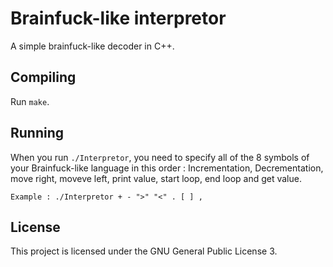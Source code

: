 # Brainfuck-like interpretor

A simple brainfuck-like decoder in C++.

## Compiling

Run ```make```.

## Running

When you run ```./Interpretor```, you need to specify all of the 8 symbols of
your Brainfuck-like language in this order : Incrementation, Decrementation,
move right, moveve left, print value, start loop, end loop and get value.

```
Example : ./Interpretor + - ">" "<" . [ ] ,
```

## License
This project is licensed under the GNU General Public License 3.
